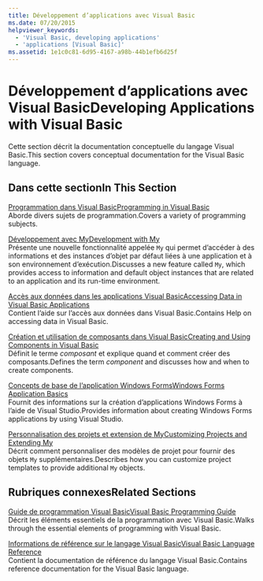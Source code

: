 ```yaml
---
title: Développement d’applications avec Visual Basic
ms.date: 07/20/2015
helpviewer_keywords:
  - 'Visual Basic, developing applications'
  - 'applications [Visual Basic]'
ms.assetid: 1e1c0c81-6d95-4167-a98b-44b1efb6d25f
---
```

# <a name="developing-applications-with-visual-basic"></a><span data-ttu-id="4f17e-102">Développement d’applications avec Visual Basic</span><span class="sxs-lookup"><span data-stu-id="4f17e-102">Developing Applications with Visual Basic</span></span>
<span data-ttu-id="4f17e-103">Cette section décrit la documentation conceptuelle du langage Visual Basic.</span><span class="sxs-lookup"><span data-stu-id="4f17e-103">This section covers conceptual documentation for the Visual Basic language.</span></span>  
  
## <a name="in-this-section"></a><span data-ttu-id="4f17e-104">Dans cette section</span><span class="sxs-lookup"><span data-stu-id="4f17e-104">In This Section</span></span>  
 [<span data-ttu-id="4f17e-105">Programmation dans Visual Basic</span><span class="sxs-lookup"><span data-stu-id="4f17e-105">Programming in Visual Basic</span></span>](../../visual-basic/developing-apps/programming/index.md)  
 <span data-ttu-id="4f17e-106">Aborde divers sujets de programmation.</span><span class="sxs-lookup"><span data-stu-id="4f17e-106">Covers a variety of programming subjects.</span></span>  
  
 [<span data-ttu-id="4f17e-107">Développement avec My</span><span class="sxs-lookup"><span data-stu-id="4f17e-107">Development with My</span></span>](../../visual-basic/developing-apps/development-with-my/index.md)  
 <span data-ttu-id="4f17e-108">Présente une nouvelle fonctionnalité appelée `My` qui permet d’accéder à des informations et des instances d’objet par défaut liées à une application et à son environnement d’exécution.</span><span class="sxs-lookup"><span data-stu-id="4f17e-108">Discusses a new feature called `My`, which provides access to information and default object instances that are related to an application and its run-time environment.</span></span>  
  
 [<span data-ttu-id="4f17e-109">Accès aux données dans les applications Visual Basic</span><span class="sxs-lookup"><span data-stu-id="4f17e-109">Accessing Data in Visual Basic Applications</span></span>](../../visual-basic/developing-apps/accessing-data.md)  
 <span data-ttu-id="4f17e-110">Contient l’aide sur l’accès aux données dans Visual Basic.</span><span class="sxs-lookup"><span data-stu-id="4f17e-110">Contains Help on accessing data in Visual Basic.</span></span>  
  
 [<span data-ttu-id="4f17e-111">Création et utilisation de composants dans Visual Basic</span><span class="sxs-lookup"><span data-stu-id="4f17e-111">Creating and Using Components in Visual Basic</span></span>](../../visual-basic/developing-apps/creating-and-using-components.md)  
 <span data-ttu-id="4f17e-112">Définit le terme *composant* et explique quand et comment créer des composants.</span><span class="sxs-lookup"><span data-stu-id="4f17e-112">Defines the term *component* and discusses how and when to create components.</span></span>  
  
 [<span data-ttu-id="4f17e-113">Concepts de base de l’application Windows Forms</span><span class="sxs-lookup"><span data-stu-id="4f17e-113">Windows Forms Application Basics</span></span>](../../visual-basic/developing-apps/windows-forms/index.md)  
 <span data-ttu-id="4f17e-114">Fournit des informations sur la création d’applications Windows Forms à l’aide de Visual Studio.</span><span class="sxs-lookup"><span data-stu-id="4f17e-114">Provides information about creating Windows Forms applications by using Visual Studio.</span></span>  
  
 [<span data-ttu-id="4f17e-115">Personnalisation des projets et extension de My</span><span class="sxs-lookup"><span data-stu-id="4f17e-115">Customizing Projects and Extending My</span></span>](../../visual-basic/developing-apps/customizing-extending-my/index.md)  
 <span data-ttu-id="4f17e-116">Décrit comment personnaliser des modèles de projet pour fournir des objets `My` supplémentaires.</span><span class="sxs-lookup"><span data-stu-id="4f17e-116">Describes how you can customize project templates to provide additional `My` objects.</span></span>  
  
## <a name="related-sections"></a><span data-ttu-id="4f17e-117">Rubriques connexes</span><span class="sxs-lookup"><span data-stu-id="4f17e-117">Related Sections</span></span>  
 [<span data-ttu-id="4f17e-118">Guide de programmation Visual Basic</span><span class="sxs-lookup"><span data-stu-id="4f17e-118">Visual Basic Programming Guide</span></span>](../../visual-basic/programming-guide/index.md)  
 <span data-ttu-id="4f17e-119">Décrit les éléments essentiels de la programmation avec Visual Basic.</span><span class="sxs-lookup"><span data-stu-id="4f17e-119">Walks through the essential elements of programming with Visual Basic.</span></span>  
  
 [<span data-ttu-id="4f17e-120">Informations de référence sur le langage Visual Basic</span><span class="sxs-lookup"><span data-stu-id="4f17e-120">Visual Basic Language Reference</span></span>](../../visual-basic/language-reference/index.md)  
 <span data-ttu-id="4f17e-121">Contient la documentation de référence du langage Visual Basic.</span><span class="sxs-lookup"><span data-stu-id="4f17e-121">Contains reference documentation for the Visual Basic language.</span></span>
